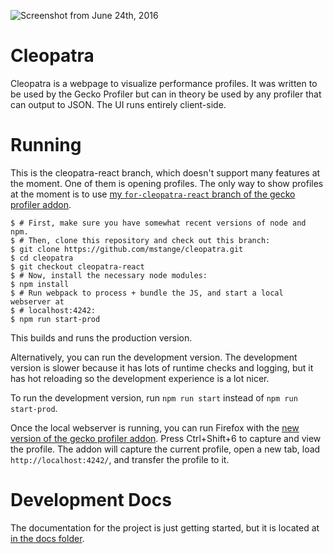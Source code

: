 ![Screenshot from June 24th, 2016](./screenshot-2016-06-24.png?raw=true)


Cleopatra
=========

Cleopatra is a webpage to visualize performance profiles. It was written to be used by the Gecko Profiler but can in theory be used by any profiler that can output to JSON. The UI runs entirely client-side.

Running
=======

This is the cleopatra-react branch, which doesn't support many features at the moment. One of them is opening profiles. The only way to show profiles at the moment is to use [my `for-cleopatra-react` branch of the gecko profiler addon](https://github.com/mstange/Gecko-Profiler-Addon/tree/for-cleopatra-react).

    $ # First, make sure you have somewhat recent versions of node and npm.
    $ # Then, clone this repository and check out this branch:
    $ git clone https://github.com/mstange/cleopatra.git
    $ cd cleopatra
    $ git checkout cleopatra-react
    $ # Now, install the necessary node modules:
    $ npm install
    $ # Run webpack to process + bundle the JS, and start a local webserver at
    $ # localhost:4242:
    $ npm run start-prod

This builds and runs the production version.

Alternatively, you can run the development version. The development version is slower because it has lots of runtime checks and logging, but it has hot reloading so the development experience is a lot nicer.

To run the development version, run `npm run start` instead of `npm run start-prod`.

Once the local webserver is running, you can run Firefox with the [new version of the gecko profiler addon](https://github.com/mstange/Gecko-Profiler-Addon/tree/for-cleopatra-react). Press Ctrl+Shift+6 to capture and view the profile. The addon will capture the current profile, open a new tab, load `http://localhost:4242/`, and transfer the profile to it.

Development Docs
=======

The documentation for the project is just getting started, but it is located at [in the docs folder](./docs).
